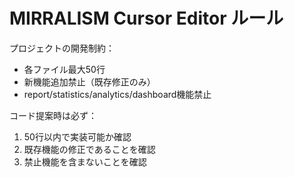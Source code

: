 # MIRRALISM Cursor Editor ルール

プロジェクトの開発制約：
- 各ファイル最大50行
- 新機能追加禁止（既存修正のみ）
- report/statistics/analytics/dashboard機能禁止

コード提案時は必ず：
1. 50行以内で実装可能か確認
2. 既存機能の修正であることを確認
3. 禁止機能を含まないことを確認